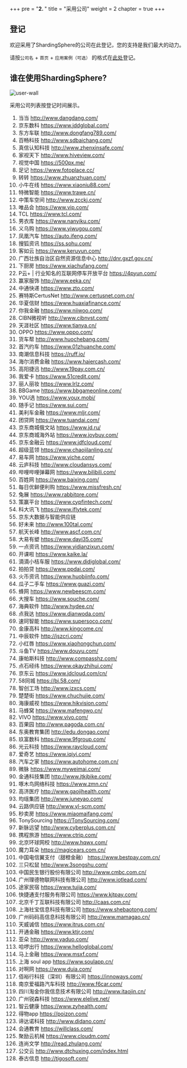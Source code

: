 +++
pre = "<b>2. </b>"
title = "采用公司"
weight = 2
chapter = true
+++

## 登记

欢迎采用了ShardingSphere的公司在此登记，您的支持是我们最大的动力。

请按`公司名` + `首页` + `应用案例（可选）` 的格式在[此处](https://github.com/sharding-sphere/sharding-sphere/issues/234)登记。

## 谁在使用ShardingSphere?

![user-wall](https://shardingsphere.apache.org/community/image/users/user-wall.png)

采用公司列表按登记时间展示。

1. 当当 http://www.dangdang.com/ 
1. 京东数科 https://www.jddglobal.com/ 
1. 东方车联 http://www.dongfang789.com/ 
1. 百畅科技 http://www.sdbaichang.com/ 
1. 真信认知科技 http://www.zhenxinsafe.com/ 
1. 家视天下 http://www.hiveview.com/ 
1. 视觉中国 https://500px.me/ 
1. 足记 https://www.fotoplace.cc/ 
1. 转转 https://www.zhuanzhuan.com/ 
1. 小牛在线 https://www.xiaoniu88.com/ 
1. 特微智能 https://www.trawe.cn/
1. 中策车空间 http://www.zcckj.com/ 
1. 唯品会 https://www.vip.com/
1. TCL https://www.tcl.com/ 
1. 男衣库 https://www.nanyiku.com/
1. 义乌购 https://www.yiwugou.com/ 
1. 凤凰汽车 https://auto.ifeng.com/ 
1. 搜狐资讯 https://ss.sohu.com/
1. 客如云 https://www.keruyun.com/
1. 广西壮族自治区自然资源信息中心 http://dnr.gxzf.gov.cn/ 
1. 下厨房 https://www.xiachufang.com/
1. P云+ | 行业知名的互联网停车开放平台 https://4pyun.com/
1. 赢家服饰 http://www.eeka.cn/ 
1. 中通快递 https://www.zto.com/
1. 赛特斯CertusNet http://www.certusnet.com.cn/ 
1. 华夏信财 https://www.huaxiafinance.com/ 
1. 你我金融 https://www.niiwoo.com/ 
1. CIBN微视听 http://www.cibnvst.com/  
1. 天涯社区 https://www.tianya.cn/
1. OPPO https://www.oppo.com/ 
1. 货车帮 http://www.huochebang.com/ 
1. 首汽约车 https://www.01zhuanche.com/
1. 南潮信息科技 https://ruff.io/ 
1. 海尔消费金融 https://www.haiercash.com/ 
1. 高阳捷迅 http://www.19pay.com.cn/ 
1. 我爱卡 https://www.51credit.com/ 
1. 丽人丽妆 https://www.lrlz.com/ 
1. BBGame https://www.bbgameonline.com/ 
1. YOU选 https://www.youx.mobi/ 
1. 随手记 https://www.sui.com/ 
1. 美利车金融 https://www.mljr.com/ 
1. 团贷网 https://www.tuandai.com/ 
1. 京东商城俄文站 https://www.jd.ru/ 
1. 京东商城海外站 https://www.joybuy.com/ 
1. 京东金融云 https://www.jdfcloud.com/ 
1. 超级蓝领 https://www.chaojilanling.cn/ 
1. 易车网 https://www.yiche.com/ 
1. 云庐科技 http://www.cloudansys.com/ 
1. 哔哩哔哩弹幕网 https://www.bilibili.com/ 
1. 百姓网 https://www.baixing.com/ 
1. 每日优鲜便利购 https://www.missfresh.cn/ 
1. 兔展 https://www.rabbitpre.com/ 
1. 策赢平台 https://www.cypfintech.com/ 
1. 科大讯飞 https://www.iflytek.com/ 
1. 京东大数据与智能供应链
1. 好未来 http://www.100tal.com/ 
1. 航天长峰 http://www.ascf.com.cn/ 
1. 大易有塑 https://www.dayi35.com/ 
1. 一点资讯 https://www.yidianzixun.com/ 
1. 开课啦 https://www.kaike.la/
1. 滴滴小桔车服 https://www.didiglobal.com/ 
1. 拍拍贷 https://www.ppdai.com/ 
1. 火币资讯 https://www.huobiinfo.com/ 
1. 瓜子二手车 https://www.guazi.com/ 
1. 蜂网 https://www.newbeescm.com/ 
1. 大搜车 https://www.souche.com/
1. 海典软件 http://www.hydee.cn/ 
1. 点我达 https://www.dianwoda.com/ 
1. 速珂智能 https://www.supersoco.com/ 
1. 金康高科 http://www.kingcome.cn/ 
1. 中辰软件 http://jszcrj.com/ 
1. 小红唇 https://www.xiaohongchun.com/ 
1. 斗鱼TV https://www.douyu.com/ 
1. 康帕斯科技 http://www.compasshz.com/ 
1. 点石经纬 https://www.okayzhihui.com/ 
1. 京东云 https://www.jdcloud.com/cn/ 
1. 58同城 https://bj.58.com/ 
1. 智创工场 http://www.izxcs.com/ 
1. 楚楚街 https://www.chuchujie.com/  
1. 海康威视 https://www.hikvision.com/ 
1. 马蜂窝 https://www.mafengwo.cn/ 
1. VIVO https://www.vivo.com/ 
1. 百果园 http://www.pagoda.com.cn/ 
1. 东奥教育集团 http://edu.dongao.com/ 
1. 玖富数科 https://www.9fgroup.com/ 
1. 光云科技 https://www.raycloud.com/ 
1. 爱奇艺 https://www.iqiyi.com/ 
1. 汽车之家  https://www.autohome.com.cn/ 
1. 微脉 https://www.myweimai.com/
1. 金通科技集团 http://www.jtkjbike.com/ 
1. 啄木鸟网络科技 https://www.zmn.cn/ 
1. 高济医疗 http://www.gaojihealth.com/ 
1. 均瑶集团 http://www.juneyao.com/ 
1. 云路供应链 http://www.yl-scm.com/ 
1. 秒卖房 https://www.miaomaifang.com/ 
1. TonySourcing  https://TonySourcing.com/ 
1. 新脉远望 http://www.cyberplus.com.cn/ 
1. 携程旅游 https://www.ctrip.com/ 
1. 北京环球网校 http://www.hqwx.com/ 
1. 魔力耳朵 https://magicears.com.cn/ 
1. 中国电信翼支付（甜橙金融） https://www.bestpay.com.cn/
1. 三只松鼠 http://www.3songshu.com/
1. 中国民生银行股份有限公司 http://www.cmbc.com.cn/
1. 广州理德物联网科技有限公司 http://www.iotlead.com/
1. 途家民宿 https://www.tujia.com/
1. 快捷通支付服务有限公司 https://www.kjtpay.com/
1. 北京千丁互联科技有限公司 http://caas.com.cn/
1. 上海社宝信息科技有限公司 https://www.shebaotong.com/
1. 广州码码高信息科技有限公司 http://www.mamagao.cn/
1. 天威诚信 https://www.itrus.com.cn/
1. 开通金融 https://www.ktjr.com/
1. 亚朵 http://www.yaduo.com/
1. 哈啰出行 https://www.helloglobal.com/
1. 马上金融 https://www.msxf.com/
1. 上海 soul app https://www.soulapp.cn/
1. 对啊网 https://www.duia.com/
1. 佰裕行科技（深圳）有限公司 https://innoways.com/
1. 南京爱福路汽车科技 http://www.f6car.com/
1. 四川淘金你我信息技术有限公司 http://www.itaojin.cn/
1. 广州锐森科技 https://www.elelive.net/
1. 智云健康 https://www.zyhealth.com/
1. 得物app https://poizon.com/
1. 谛达诺科技 http://www.didano.com/
1. 会通教育 https://willclass.com/
1. 聚励云机械 https://www.cloudm.com/
1. 连尚文学 http://read.zhulang.com/
1. 公交云 http://www.dtchuxing.com/index.html
1. 泰古信息 http://tigosoft.com/
